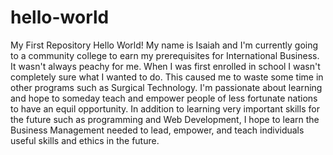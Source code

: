 # hello-world
My First Repository
Hello World! My name is Isaiah and I'm currently going to a community college to earn my prerequisites for International Business. It wasn't always peachy for me. When I was first enrolled in school I wasn't completely sure what I wanted to do. This caused me to waste some time in other programs such as Surgical Technology. I'm passionate about learning and hope to someday teach and empower people of less fortunate nations to have an equil opportunity. In addition to learning very important skills for the future such as programming and Web Development, I hope to learn the Business Management needed to lead, empower, and teach individuals useful skills and ethics in the future.
